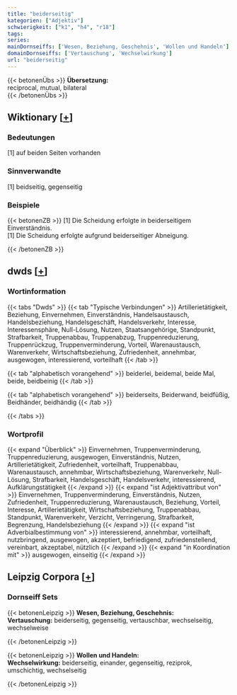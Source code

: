 ```yaml
---
title: "beiderseitig"
kategorien: ["Adjektiv"]
schwierigkeit: ["k1", "h4", "r18"]
tags:
series:
mainDornseiffs: ['Wesen, Beziehung, Geschehnis', 'Wollen und Handeln']
domainDornseiffs: ['Vertauschung', 'Wechselwirkung']
url: "beiderseitig"
---
```


{{< betonenÜbs >}}
**Übersetzung:**  
reciprocal, mutual, bilateral  
{{< /betonenÜbs >}}

## Wiktionary [[+](https://de.wiktionary.org/wiki/beiderseitig)]

### Bedeutungen
[1] auf beiden Seiten vorhanden  

### Sinnverwandte
[1] beidseitig, gegenseitig  

### Beispiele
{{< betonenZB >}}
[1] Die Scheidung erfolgte in beiderseitigem Einverständnis.  
[1] Die Scheidung erfolgte aufgrund beiderseitiger Abneigung.  

{{< /betonenZB >}}


## dwds [[+](https://www.dwds.de/wb/beiderseitig)]

### Wortinformation
{{< tabs "Dwds" >}}
{{< tab "Typische Verbindungen" >}}
Artillerietätigkeit, Beziehung, Einvernehmen, Einverständnis, Handelsaustausch, Handelsbeziehung, Handelsgeschäft, Handelsverkehr, Interesse, Interessensphäre, Null-Lösung, Nutzen, Staatsangehörige, Standpunkt, Strafbarkeit, Truppenabbau, Truppenabzug, Truppenreduzierung, Truppenrückzug, Truppenverminderung, Vorteil, Warenaustausch, Warenverkehr, Wirtschaftsbeziehung, Zufriedenheit, annehmbar, ausgewogen, interessierend, vorteilhaft
{{< /tab >}}

{{< tab "alphabetisch vorangehend" >}}
beiderlei, beidemal, beide Mal, beide, beidbeinig
{{< /tab >}}

{{< tab "alphabetisch vorangehend" >}}
beiderseits, Beiderwand, beidfüßig, Beidhänder, beidhändig
{{< /tab >}}

{{< /tabs >}}

### Wortprofil
{{< expand "Überblick" >}} Einvernehmen, Truppenverminderung, Truppenreduzierung, ausgewogen, Einverständnis, Nutzen, Artillerietätigkeit, Zufriedenheit, vorteilhaft, Truppenabbau, Warenaustausch, annehmbar, Wirtschaftsbeziehung, Warenverkehr, Null-Lösung, Strafbarkeit, Handelsgeschäft, Handelsverkehr, interessierend, Aufklärungstätigkeit {{< /expand >}}
{{< expand "ist Adjektivattribut von" >}} Einvernehmen, Truppenverminderung, Einverständnis, Nutzen, Zufriedenheit, Truppenreduzierung, Warenaustausch, Beziehung, Vorteil, Interesse, Artillerietätigkeit, Wirtschaftsbeziehung, Truppenabbau, Standpunkt, Warenverkehr, Verzicht, Verringerung, Strafbarkeit, Begrenzung, Handelsbeziehung {{< /expand >}}
{{< expand "ist Adverbialbestimmung von" >}} interessierend, annehmbar, vorteilhaft, nutzbringend, ausgewogen, akzeptiert, befriedigend, zufriedenstellend, vereinbart, akzeptabel, nützlich {{< /expand >}}
{{< expand "in Koordination mit" >}} ausgewogen, einseitig {{< /expand >}}

## Leipzig Corpora [[+](https://corpora.uni-leipzig.de/en/res?word=beiderseitig&corpusId=deu_newscrawl-public_2018)]

### Dornseiff Sets
{{< betonenLeipzig >}}
**Wesen, Beziehung, Geschehnis:**  
**Vertauschung:** beiderseitig, gegenseitig, vertauschbar, wechselseitig, wechselweise  

{{< /betonenLeipzig >}}


{{< betonenLeipzig >}}
**Wollen und Handeln:**  
**Wechselwirkung:** beiderseitig, einander, gegenseitig, reziprok, umschichtig, wechselseitig  

{{< /betonenLeipzig >}}
